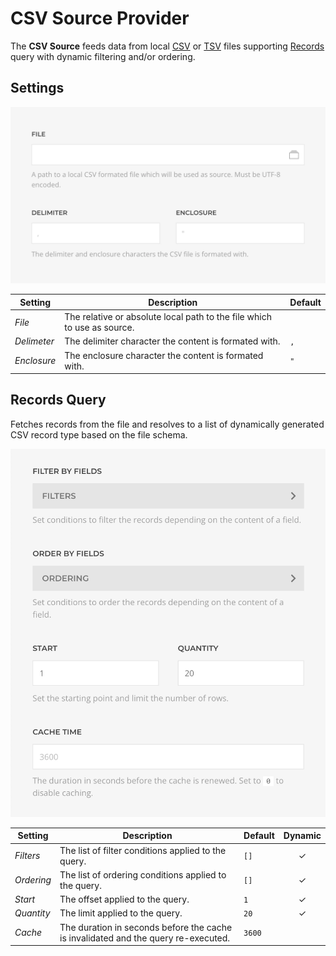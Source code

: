 # CSV Source Provider

<div class="tm-resource-icon">
    <!--@include: ../assets/provider-csv.svg-->
</div>

The **CSV Source** feeds data from local [CSV](https://en.wikipedia.org/wiki/Comma-separated_values) or [TSV](https://en.wikipedia.org/wiki/Tab-separated_values) files supporting [Records](#records-query) query with dynamic filtering and/or ordering.

## Settings

<!--@include: ./_partials/common-provider-settings.md-->

![CSV Source Settings](./assets/csv-config.webp)

| Setting     | Description                                                             | Default |
| ----------- | ----------------------------------------------------------------------- | ------- |
| _File_      | The relative or absolute local path to the file which to use as source. |
| _Delimeter_ | The delimiter character the content is formated with.                   | `,`     |
| _Enclosure_ | The enclosure character the content is formated with.                   | `"`     |

## Records Query

Fetches records from the file and resolves to a list of dynamically generated CSV record type based on the file schema.

![CSV Records Query](./assets/csv-query-records.webp)

| Setting    | Description                                                                        | Default | Dynamic  |
| ---------- | ---------------------------------------------------------------------------------- | ------- | :------: |
| _Filters_  | The list of filter conditions applied to the query.                                | `[]`    | &#x2713; |
| _Ordering_ | The list of ordering conditions applied to the query.                              | `[]`    | &#x2713; |
| _Start_    | The offset applied to the query.                                                   | `1`     | &#x2713; |
| _Quantity_ | The limit applied to the query.                                                    | `20`    | &#x2713; |
| _Cache_    | The duration in seconds before the cache is invalidated and the query re-executed. | `3600`  |
